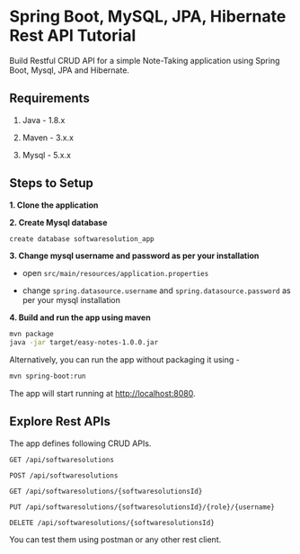 # Spring Boot, MySQL, JPA, Hibernate Rest API Tutorial

Build Restful CRUD API for a simple Note-Taking application using Spring Boot, Mysql, JPA and Hibernate.

## Requirements

1. Java - 1.8.x

2. Maven - 3.x.x

3. Mysql - 5.x.x

## Steps to Setup

**1. Clone the application**


**2. Create Mysql database**
```bash
create database softwaresolution_app
```

**3. Change mysql username and password as per your installation**

+ open `src/main/resources/application.properties`

+ change `spring.datasource.username` and `spring.datasource.password` as per your mysql installation

**4. Build and run the app using maven**

```bash
mvn package
java -jar target/easy-notes-1.0.0.jar
```

Alternatively, you can run the app without packaging it using -

```bash
mvn spring-boot:run
```

The app will start running at <http://localhost:8080>.

## Explore Rest APIs

The app defines following CRUD APIs.

    GET /api/softwaresolutions
    
    POST /api/softwaresolutions
    
    GET /api/softwaresolutions/{softwaresolutionsId}
    
    PUT /api/softwaresolutions/{softwaresolutionsId}/{role}/{username}
    
    DELETE /api/softwaresolutions/{softwaresolutionsId}

You can test them using postman or any other rest client.
